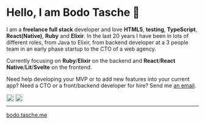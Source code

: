 # Hello, I am Bodo Tasche 👋

I am a **freelance full stack** developer and love **HTML5**, **testing**, **TypeScript**, **React(Native)**, **Ruby** and **Elixir**. In the last 20 years I have been in lots of different roles, from Java to Elixir, from backend developer at a 3 people team in an early phase startup to the CTO of a web agency.

Currently focusing on **Ruby**/**Elixir** on the backend and **React**/**React Native**/**Lit**/**Svelte** on the frontend.

Need help developing your MVP or to add new features into your current app? Need a CTO or a front/backend developer for hire? Send me [an email](mailto:bodo@tasche.me).

<a href="https://mastodon.social/@bitboxer">
  <img align="left" alt="Bodo Tasche's twitter" width="20px" src="https://simpleicons.now.sh/mastodon/495f7e" />
</a>
<a href="https://www.linkedin.com/in/bitboxer">
  <img align="left" alt="Bodo Tasche's LinkedIn" width="20px" src="https://simpleicons.now.sh/linkedin/495f7e" />
</a>
<br/>

---

[bodo.tasche.me](https://bodo.tasche.me)
